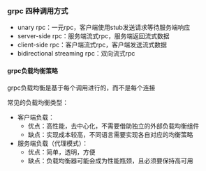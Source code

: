 ### grpc 四种调用方式

- unary rpc：一元rpc，客户端使用stub发送请求等待服务端响应
- server-side rpc：服务端流式rpc，服务端返回流式数据
- client-side rpc：客户端流式rpc，客户端发送流式数据
- bidirectional streaming rpc：双向流式rpc

#### grpc负载均衡策略

grpc负载均衡是基于每个调用进行的，而不是每个连接

常见的负载均衡类型：

- 客户端负载：
  - 优点：高性能，去中心化，不需要借助独立的外部负载均衡组件
  - 缺点：实现成本较高，不同语言需要实现各自对应的均衡策略
- 服务端负载（代理模式）：
  - 优点：简单，透明，方便
  - 缺点：负载均衡器可能会成为性能瓶颈，且必须要保持高可用